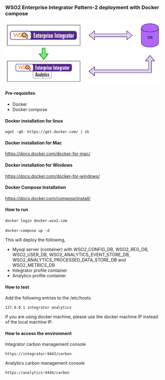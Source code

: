 ### WSO2 Enterprise Integrator Pattern-2 deployment with Docker compose

![pattern-design](../patterns/design/wso2ei-6.1.1-pattern-2.png)

#### Pre-requisites

 * Docker
 * Docker compose

#### Docker installation for linux
```
wget -qO- https://get.docker.com/ | sh
```

#### Docker installation for Mac

https://docs.docker.com/docker-for-mac/

#### Docker installation for Windows

https://docs.docker.com/docker-for-windows/

#### Docker Compose Installation

https://docs.docker.com/compose/install/

#### How to run

```
docker login docker.wso2.com 

docker-compose up -d
```

This will deploy the following,

* Mysql server (container) with WSO2_CONFIG_DB, WSO2_REG_DB, WSO2_USER_DB, WSO2_ANALYTICS_EVENT_STORE_DB, WSO2_ANALYTICS_PROCESSED_DATA_STORE_DB and WSO2_METRICS_DB
* Integrator profile container 
* Analytics profile container

#### How to test

Add the following entries to the /etc/hosts
```
127.0.0.1 integrator analytics
```

If you are using docker machine, please use the docker machine IP instead of the local machine IP.

#### How to access the environment

Integrator carbon management console

```
https://integrator:9443/carbon
```

Analytics carbon management console

```
https://analytics:9444/carbon
```
